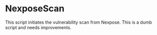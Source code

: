 # NexposeScan

This script initiates the vulnerability scan from Nexpose. This is a dumb script and needs improvements.